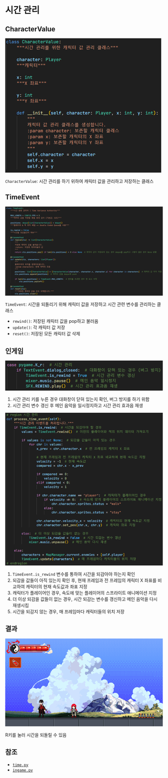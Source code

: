 # 시간 관리
## CharacterValue
![1](../images/time_1.png)

`CharacterValue`: 시간 관리를 하기 위하여 캐릭터 값을 관리하고 저장하는 클래스

## TimeEvent
![2](../images/time_2.png)

`TimeEvent`: 시간을 되돌리기 위해 캐릭터 값을 저장하고 시간 관련 변수를 관리하는 클래스

- `rewind()`: 저장된 캐릭터 값을 pop하고 불러옴
- `update()`: 각 캐릭터 값 저장
- `reset()`: 저장된 모든 캐릭터 값 삭제

## 인게임
![4](../images/time_4.png)

1. 시간 관리 키를 누른 경우 대화창이 닫혀 있는지 확인, 버그 방지를 하기 위함
2. 시간 관리 변수 갱신 후 메인 음악을 일시정지하고 시간 관리 효과음 재생

![3](../images/time_3.png)

1. `TimeEvent.is_rewind` 변수를 통하여 시간을 되감아야 하는지 확인
2. 되감을 값들이 아직 있는지 확인 후, 현재 프레임과 전 프레임의 캐릭터 X 좌표를 비교하여 캐릭터의 현재 속도값과 좌표 지정
3. 캐릭터가 플레이어인 경우, 속도에 맞는 플레이어의 스프라이트 애니메이션 지정
4. 더 이상 되감을 값들이 없는 경우, 시간 되감는 변수를 갱신하고 메인 음악을 다시 재생시킴
5. 시간을 되감지 않는 경우, 매 프레임마다 캐릭터들의 위치 저장

## 결과
![5](../images/time_5.gif)

R키를 눌러 시간을 되돌릴 수 있음

## 참조
- [`time.py`](../../components/events/time.py)
- [`ingame.py`](../../screens/ingame.py)